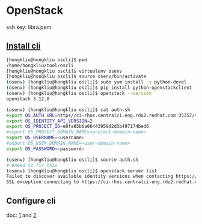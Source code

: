 # OpenStack
ssh key: libra.pem


## [Install cli](https://pypi.python.org/pypi/python-openstackclient)

```sh
[hongkliu@hongkliu oscli]$ pwd
/home/hongkliu/tool/oscli
[hongkliu@hongkliu oscli]$ virtualenv osenv
[hongkliu@hongkliu oscli]$ source osenv/bin/activate
(osenv) [hongkliu@hongkliu oscli]$ sudo yum install -y python-devel
(osenv) [hongkliu@hongkliu oscli]$ pip install python-openstackclient
(osenv) [hongkliu@hongkliu oscli]$ openstack --version
openstack 3.12.0

(osenv) [hongkliu@hongkliu oscli]$ cat auth.sh
export OS_AUTH_URL=https//ci-rhos.centralci.eng.rdu2.redhat.com:35357/v2.0/
export OS_IDENTITY_API_VERSION=2
export OS_PROJECT_ID=e0fa85b6a06443959d2d3b497174bed6
#export OS_PROJECT_DOMAIN_NAME=<project-domain-name>
export OS_USERNAME=<username>
#export OS_USER_DOMAIN_NAME=<user-domain-name>
export OS_PASSWORD=<password>

(osenv) [hongkliu@hongkliu oscli]$ source auth.sh
# #need to fix this
(osenv) [hongkliu@hongkliu oscli]$ openstack server list
Failed to discover available identity versions when contacting https://ci-rhos.centralci.eng.rdu2.redhat.com:35357/v2.0/. Attempting to parse version from URL.
SSL exception connecting to https://ci-rhos.centralci.eng.rdu2.redhat.com:35357/v2.0/tokens: HTTPSConnectionPool(host='ci-rhos.centralci.eng.rdu2.redhat.com', port=35357): Max retries exceeded with url: /v2.0/tokens (Caused by SSLError(SSLError("bad handshake: Error([('SSL routines', 'ssl3_get_record', 'wrong version number')],)",),))
```

## Configure cli

doc: [1](https://docs.openstack.org/python-openstackclient/latest/#getting-started) and [2](https://docs.openstack.org/python-openstackclient/latest/configuration/index.html).

